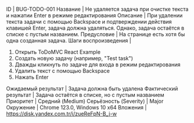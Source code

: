 
ID | BUG-TODO-001
Название | Не удаляется задача при очистке текста и нажатии Enter в режиме редактирования
Описание | При удалении текста задачи с помощью Backspace и подтверждении действия клавишей Enter, задача должна удаляться. Однако, задача остаётся в списке с пустым названием.
Предусловие | На странице есть хотя бы одна созданная задача.
Шаги воспроизведения | 
1. Открыть ToDoMVC React Example
2. Создать новую задачу (например, "Test task")
3. Дважды кликнуть по задаче для входа в режим редактирования
4. Удалить текст с помощью Backspace
5. Нажать Enter


Ожидаемый результат | Задача должна быть удалена
Фактический результат | 	Задача остаётся в списке, но с пустым названием
Приоритет | Средний (Medium)
Серьёзность (Severity) | Major
Окружение | Chrome 123.0, Windows 10 x64
Вложения | https://disk.yandex.com.tr/i/zueReFpN-B_j-w
